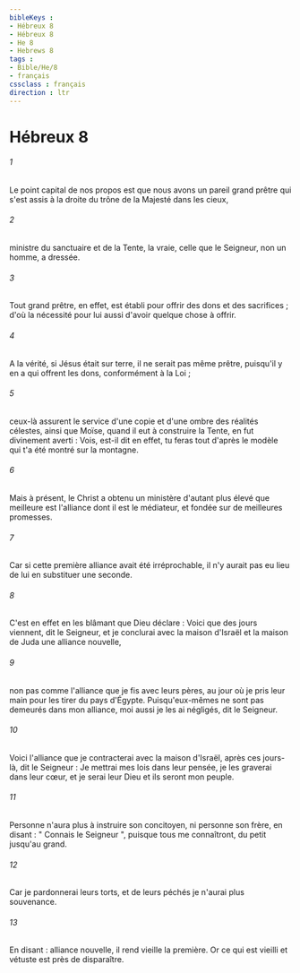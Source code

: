```yaml
---
bibleKeys : 
- Hébreux 8
- Hébreux 8
- He 8
- Hebrews 8
tags : 
- Bible/He/8
- français
cssclass : français
direction : ltr
---
```


# Hébreux 8

###### 1
Le point capital de nos propos est que nous avons un pareil grand prêtre qui s'est assis à la droite du trône de la Majesté dans les cieux, 
###### 2
ministre du sanctuaire et de la Tente, la vraie, celle que le Seigneur, non un homme, a dressée. 
###### 3
Tout grand prêtre, en effet, est établi pour offrir des dons et des sacrifices ; d'où la nécessité pour lui aussi d'avoir quelque chose à offrir. 
###### 4
A la vérité, si Jésus était sur terre, il ne serait pas même prêtre, puisqu'il y en a qui offrent les dons, conformément à la Loi ; 
###### 5
ceux-là assurent le service d'une copie et d'une ombre des réalités célestes, ainsi que Moïse, quand il eut à construire la Tente, en fut divinement averti : Vois, est-il dit en effet, tu feras tout d'après le modèle qui t'a été montré sur la montagne. 
###### 6
Mais à présent, le Christ a obtenu un ministère d'autant plus élevé que meilleure est l'alliance dont il est le médiateur, et fondée sur de meilleures promesses. 
###### 7
Car si cette première alliance avait été irréprochable, il n'y aurait pas eu lieu de lui en substituer une seconde. 
###### 8
C'est en effet en les blâmant que Dieu déclare : Voici que des jours viennent, dit le Seigneur, et je conclurai avec la maison d'Israël et la maison de Juda une alliance nouvelle, 
###### 9
non pas comme l'alliance que je fis avec leurs pères, au jour où je pris leur main pour les tirer du pays d'Égypte. Puisqu'eux-mêmes ne sont pas demeurés dans mon alliance, moi aussi je les ai négligés, dit le Seigneur. 
###### 10
Voici l'alliance que je contracterai avec la maison d'Israël, après ces jours-là, dit le Seigneur : Je mettrai mes lois dans leur pensée, je les graverai dans leur cœur, et je serai leur Dieu et ils seront mon peuple. 
###### 11
Personne n'aura plus à instruire son concitoyen, ni personne son frère, en disant : " Connais le Seigneur ", puisque tous me connaîtront, du petit jusqu'au grand. 
###### 12
Car je pardonnerai leurs torts, et de leurs péchés je n'aurai plus souvenance. 
###### 13
En disant : alliance nouvelle, il rend vieille la première. Or ce qui est vieilli et vétuste est près de disparaître. 
